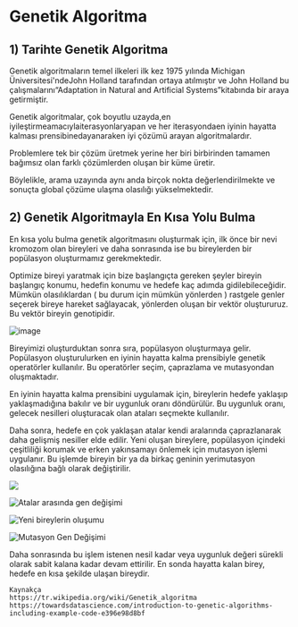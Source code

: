 # Genetik Algoritma

## 1) Tarihte Genetik Algoritma

Genetik algoritmaların temel ilkeleri ilk kez 1975 yılında Michigan Üniversitesi'ndeJohn Holland
tarafından ortaya atılmıştır ve John Holland bu çalışmalarını“Adaptation in Natural and Artificial
Systems”kitabında bir araya getirmiştir.

Genetik algoritmalar, çok boyutlu uzayda,en iyileştirmeamacıylaiterasyonlaryapan ve her
iterasyondaen iyinin hayatta kalması prensibinedayanaraken iyi çözümü arayan algoritmalardır.

Problemlere tek bir çözüm üretmek yerine her biri birbirinden tamamen bağımsız olan farklı
çözümlerden oluşan bir küme üretir.

Böylelikle, arama uzayında aynı anda birçok nokta değerlendirilmekte ve sonuçta global çözüme
ulaşma olasılığı yükselmektedir.

## 2) Genetik Algoritmayla En Kısa Yolu Bulma

En kısa yolu bulma genetik algoritmasını oluşturmak için, ilk önce bir nevi kromozom olan
bireyleri ve daha sonrasında ise bu bireylerden bir popülasyon oluşturmamız gerekmektedir.

Optimize bireyi yaratmak için bize başlangıçta gereken şeyler
bireyin başlangıç konumu, hedefin konumu ve hedefe kaç
adımda gidilebileceğidir. Mümkün olasılıklardan ( bu durum
için mümkün yönlerden ) rastgele genler seçerek bireye hareket
sağlayacak, yönlerden oluşan bir vektör oluştururuz. Bu vektör
bireyin genotipidir.

![image](https://user-images.githubusercontent.com/54884571/148621184-8482dff0-307a-4025-9105-e7977fe24a08.png)

Bireyimizi oluşturduktan sonra sıra, popülasyon oluşturmaya gelir. Popülasyon oluşturulurken en
iyinin hayatta kalma prensibiyle genetik operatörler kullanılır. Bu operatörler seçim, çaprazlama
ve mutasyondan oluşmaktadır.

En iyinin hayatta kalma prensibini uygulamak için, bireylerin hedefe yaklaşıp yaklaşmadığına
bakılır ve bir uygunluk oranı döndürülür. Bu uygunluk oranı, gelecek nesilleri oluşturacak olan
ataları seçmekte kullanılır.

Daha sonra, hedefe en çok yaklaşan atalar kendi aralarında çaprazlanarak
daha gelişmiş nesiller elde edilir. Yeni oluşan bireylere, popülasyon içindeki
çeşitliliği korumak ve erken yakınsamayı önlemek için mutasyon işlemi
uygulanır. Bu işlemde bireyin bir ya da birkaç geninin yerimutasyon
olasılığına bağlı olarak değiştirilir.

![](https://user-images.githubusercontent.com/54884571/148621209-89974e7a-3073-499b-bb08-575ebb99bae5.png)

![Atalar arasında gen değişimi](https://user-images.githubusercontent.com/54884571/148621226-5f5f6a36-3784-4909-aca4-3a1184ea2899.png)

![Yeni bireylerin oluşumu](https://user-images.githubusercontent.com/54884571/148621235-ec8bb389-7b0e-4613-9313-8483dd439c57.png)

![Mutasyon Gen Değişimi](https://user-images.githubusercontent.com/54884571/148621240-f6b93ade-d2ea-4f01-abed-6223cb4cb540.png)

Daha sonrasında bu işlem istenen nesil kadar veya uygunluk değeri sürekli olarak sabit kalana
kadar devam ettirilir. En sonda hayatta kalan birey, hedefe en kısa şekilde ulaşan bireydir.

```
Kaynakça
https://tr.wikipedia.org/wiki/Genetik_algoritma
https://towardsdatascience.com/introduction-to-genetic-algorithms-including-example-code-e396e98d8bf
```
